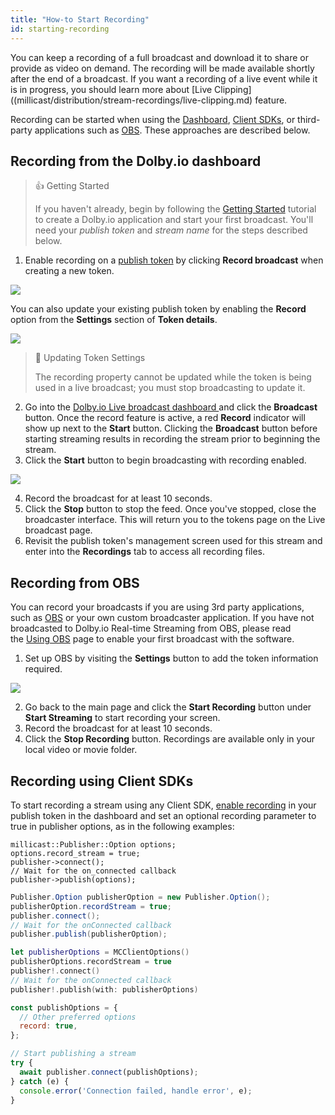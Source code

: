 ```yaml
---
title: "How-to Start Recording"
id: starting-recording
---
```

You can keep a recording of a full broadcast and download it to share or provide as video on demand. The recording will be made available shortly after the end of a broadcast. If you want a recording of a live event while it is in progress, you should learn more about [Live Clipping]((millicast/distribution/stream-recordings/live-clipping.md) feature.

Recording can be started when using the [Dashboard](#recording-from-the-dolbyio-dashboard), [Client SDKs](#recording-using-client-sdks), or third-party applications such as [OBS](#recording-from-obs). These approaches are described below.

## Recording from the Dolby.io dashboard

> 👍 Getting Started
> 
> If you haven't already, begin by following the [Getting Started](/millicast/getting-started/introduction-to-streaming-apis.md) tutorial to create a Dolby.io application and start your first broadcast. You'll need your _publish token_ and _stream name_ for the steps described below.

1. Enable recording on a [publish token](/millicast/streaming-dashboard/managing-your-tokens.md) by clicking **Record broadcast** when creating a new token. 


![](/img/millicast/Capture_decran_2023-07-19_a_5.33.53_PM.png)



  You can also update your existing publish token by enabling the **Record** option from the **Settings** section of **Token details**.


![](/img/millicast/Capture_decran_2023-07-19_a_5.34.23_PM.png)



> 🚧 Updating Token Settings
> 
> The recording property cannot be updated while the token is being used in a live broadcast; you must stop broadcasting to update it.

2. Go into the [Dolby.io Live broadcast dashboard ](/millicast/streaming-dashboard/how-to-broadcast-in-dashboard.md)and click the **Broadcast** button. Once the record feature is active, a red **Record** indicator will show up next to the **Start** button. Clicking the **Broadcast** button before starting streaming results in recording the stream prior to beginning the stream.
3. Click the **Start** button to begin broadcasting with recording enabled.


![](/img/millicast/Capture_decran_2023-07-19_a_5.47.51_PM.png)



4. Record the broadcast for at least 10 seconds.
5. Click the **Stop** button to stop the feed. Once you've stopped, close the broadcaster interface. This will return you to the tokens page on the Live broadcast page. 
6. Revisit the publish token's management screen used for this stream and enter into the **Recordings** tab to access all recording files.

## Recording from OBS

You can record your broadcasts if you are using 3rd party applications, such as [OBS](/millicast/https://github.com/CoSMoSoftware/OBS-studio-webrtc/releases) or your own custom broadcaster application. If you have not broadcasted to Dolby.io Real-time Streaming from OBS, please read the [Using OBS](/millicast/software-encoders/using-obs.md) page to enable your first broadcast with the software. 

1. Set up OBS by visiting the **Settings** button to add the token information required.


![](/img/millicast/Capture_decran_2023-07-19_a_5.59.23_PM.png)



2. Go back to the main page and click the **Start Recording** button under **Start Streaming** to start recording your screen.
3. Record the broadcast for at least 10 seconds.
4. Click the **Stop Recording** button. Recordings are available only in your local video or movie folder.

## Recording using Client SDKs

To start recording a stream using any Client SDK, [enable recording](#how-to-record-from-the-dolbyio-dashboard) in your publish token in the dashboard and set an optional recording parameter to true in publisher options, as in the following examples:

```cplusplus
millicast::Publisher::Option options;
options.record_stream = true;
publisher->connect();
// Wait for the on_connected callback
publisher->publish(options);
```
```java
Publisher.Option publisherOption = new Publisher.Option();
publisherOption.recordStream = true;
publisher.connect();
// Wait for the onConnected callback
publisher.publish(publisherOption);
```
```swift
let publisherOptions = MCClientOptions()
publisherOptions.recordStream = true
publisher!.connect()
// Wait for the onConnected callback
publisher!.publish(with: publisherOptions)
```
```javascript
const publishOptions = {
  // Other preferred options
  record: true,
};

// Start publishing a stream
try {
  await publisher.connect(publishOptions);
} catch (e) {
  console.error('Connection failed, handle error', e);
}
```
